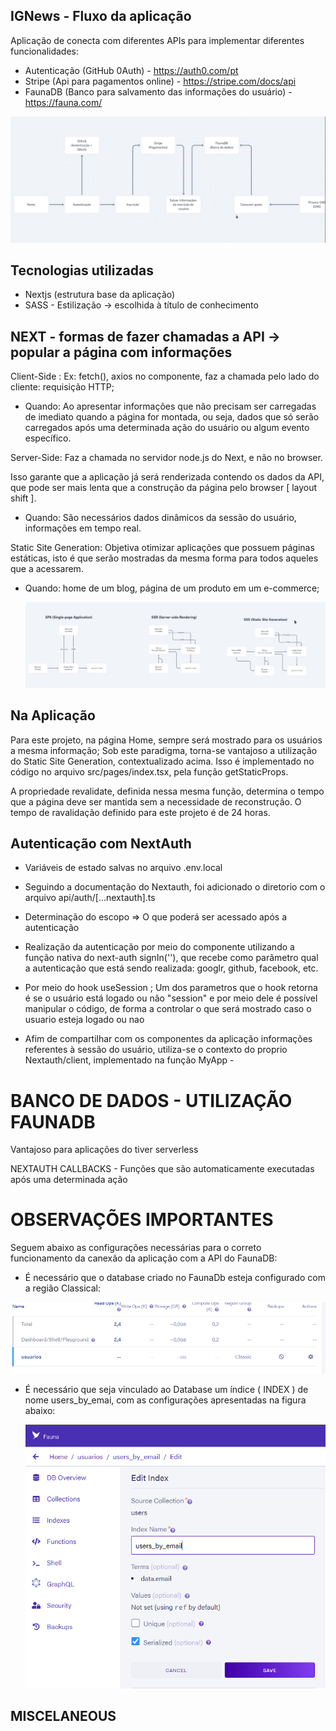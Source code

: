 ## IGNews - Fluxo da aplicação

Aplicação de conecta com diferentes APIs para implementar diferentes funcionalidades:

- Autenticação (GitHub 0Auth) - https://auth0.com/pt
- Stripe (Api para pagamentos online) - https://stripe.com/docs/api
- FaunaDB (Banco para salvamento das informações do usuário) - https://fauna.com/

<img src="./fluxo-aplicação.PNG" alt="Fluxo da aplicação"/>

## Tecnologias utilizadas

- Nextjs (estrutura base da aplicação)
- SASS - Estilização -> escolhida à título de conhecimento


## NEXT - formas de fazer chamadas a API -> popular a página com informações

Client-Side : Ex: fetch(), axios no componente, faz a chamada pelo lado do cliente: requisição HTTP;

- Quando: Ao apresentar informações que não precisam ser carregadas de imediato quando a página for montada, ou seja, dados que só serão carregados após uma determinada ação do usuário ou algum evento específico.

Server-Side:  Faz a chamada no servidor node.js do Next, e não no browser.

Isso garante que a aplicação já será renderizada contendo os dados da API, que pode ser mais lenta que a construção da página pelo browser [ layout shift ]. 

- Quando: São necessários dados dinâmicos da sessão do usuário, informações em tempo real.

Static Site Generation: Objetiva otimizar aplicações que possuem páginas estáticas, isto é que serão mostradas da mesma forma para todos aqueles que a acessarem. 

- Quando: home de um blog, página de um produto em um e-commerce;

  <img src="./models.PNG" alt="Fluxo da aplicação"/>

## Na Aplicação

Para este projeto, na página Home, sempre será mostrado para os usuários a mesma informação; Sob este paradigma, torna-se vantajoso a utilização do Static Site Generation, contextualizado acima. Isso é implementado no código no arquivo src/pages/index.tsx, pela função getStaticProps.

A  propriedade revalidate, definida nessa mesma função, determina o tempo que a página deve ser mantida sem a necessidade de reconstrução. O tempo de ravalidação definido para este projeto é de 24 horas.


## Autenticação com NextAuth

- Variáveis de estado salvas no arquivo .env.local

- Seguindo a documentação do Nextauth, foi adicionado o diretorio com o arquivo api/auth/[...nextauth].ts

- Determinação do escopo => O que poderá ser acessado após a autenticação

- Realização da autenticação por meio do componente utilizando a função nativa do next-auth signIn(''),
que recebe como parâmetro qual a autenticação que está sendo realizada: googlr, github, facebook, etc.

- Por meio do hook useSession ; Um dos parametros que o hook retorna é se o usuário está logado ou não "session" e por meio dele é possível manipular o código, de forma a controlar o que será mostrado caso o usuario esteja logado ou nao

- Afim de compartilhar com os componentes da aplicação informações referentes à sessão do usuário, utiliza-se o contexto do proprio Nextauth/client, implementado na função MyApp - 


# BANCO DE DADOS - UTILIZAÇÃO FAUNADB

Vantajoso para aplicações do tiver serverless

NEXTAUTH CALLBACKS - Funções que são automaticamente executadas após uma determinada ação

# OBSERVAÇÕES IMPORTANTES

Seguem abaixo as configurações necessárias para o correto funcionamento da canexão da aplicação com a API do FaunaDB:

- É necessário que o database criado no FaunaDb esteja configurado com a região Classical:

<!-- Imagem com configuração setada-->
<img src="./images/region-config.PNG" alt="Fluxo da aplicação"/>

- É necessário que seja vinculado ao Database um índice ( INDEX ) de nome users_by_emai, com as configurações apresentadas na figura abaixo:
  
  <img src="./images/index-config.PNG" alt="Fluxo da aplicação"/>




## MISCELANEOUS
<!-- Link para solução e atualização do Next -->
<!-- https://app.rocketseat.com.br/h/forum/react-js/acde5602-bac1-4f69-8161-59feefed16bd -->